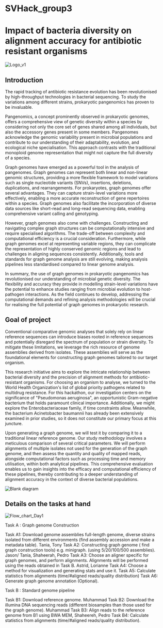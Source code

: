# SVHack_group3

# Impact of bacteria diversity on alignment accuracy for antibiotic resistant organisms
![Logo_v1](https://github.com/collaborativebioinformatics/SVHack_metagenomics/assets/72709799/af279486-bf2e-4bac-97ca-0ea58eb1f1ee)


## Introduction
The rapid tracking of antibiotic resistance evolution has been revolutionised by high-throughput technologies in bacterial sequencing. To study the variations among different strains, prokaryotic pangenomics  has proven to be invaluable.

Pangenomics, a concept prominently observed in prokaryotic genomes, offers a comprehensive view of genetic diversity within a species by considering not only the core set of genes shared among all individuals, but also the accessory genes present in some members. Pangenomes acknowledge the genomic variability present in microbial populations and contribute to our understanding of their adaptability, evolution, and ecological niche specialisation. This approach contrasts with the traditional monoploid genome representation that might not capture the full diversity of a species.

Graph genomes have emerged as a powerful tool in the analysis of pangenomes. Graph genomes can represent both linear and non-linear genomic structures, providing a more flexible framework to model variations such as single nucleotide variants (SNVs), insertions, deletions, duplications, and rearrangements. For prokaryotes, graph genomes offer several advantages. They can capture strain-level variations more effectively, enabling a more accurate reconstruction of gene repertoires within a species. Graph genomes also facilitate the incorporation of diverse data sources like short-read and long-read sequencing data, enabling comprehensive variant calling and genotyping.

However, graph genomes also come with challenges. Constructing and navigating complex graph structures can be computationally intensive and require specialised algorithms. The trade-off between complexity and computational efficiency is a crucial consideration. Furthermore, while graph genomes excel at representing variable regions, they can complicate the representation of highly conserved genomic regions and lead to challenges in aligning sequences consistently. Additionally, tools and standards for graph genome analysis are still evolving, making analysis pipelines less standardised compared to linear genome analysis.

In summary, the use of graph genomes in prokaryotic pangenomics has revolutionised our understanding of microbial genetic diversity. The flexibility and accuracy they provide in modelling strain-level variations have the potential to enhance studies ranging from microbial evolution to host-pathogen interactions. As the field continues to develop, addressing the computational demands and refining analysis methodologies will be crucial for realising the full potential of graph genomes in prokaryotic research.

## Goal of project
Conventional comparative genomic analyses that solely rely on linear reference sequences can introduce biases rooted in reference sequences and potentially disregard the spectrum of population or strain diversity. To mitigate these limitations, we leverage the rich resource of genome assemblies derived from isolates. These assemblies will serve as the foundational elements for constructing graph genomes tailored to our target organism.

This research initiative aims to explore the intricate relationship between bacterial diversity and the precision of alignment methods for antibiotic-resistant organisms. For choosing an organism to analyse, we turned to the World Health Organization's list of global priority pathogens related to multidrug resistance. For this hackathon, our investigation centers on the significance of "Pseudomonas aeruginosa", an opportunistic Gram-negative bacterium that holds paramount clinical importance. Additionally, we might explore the Enterobacteriaceae family, if time constraints allow. Meanwhile, the bacterium Acinetobacter baumannii has already been extensively examined in prior studies, so it does not constitute our primary focus at this juncture.

Upon generating a graph genome, we will test it by comparing it to a traditional linear reference genome. Our study methodology involves a meticulous comparison of several critical parameters. We will perform alignments of multiple isolates not used for the generation of the graph genome, and then assess the quantity and quality of mapped reads, alongside computational factors such as processing time and memory utilisation, within both analytical pipelines. This comprehensive evaluation enables us to gain insights into the efficacy and computational efficiency of these pipelines, thereby contributing to a deeper understanding of alignment accuracy in the context of diverse bacterial populations.


![Blank diagram](https://github.com/collaborativebioinformatics/SVHack_metagenomics/assets/72709799/a7a2a040-aa64-48a1-9650-482cbbc3e647)

## Details on the tasks at hand

![Flow_chart_Day1](https://github.com/collaborativebioinformatics/SVHack_metagenomics/assets/72709799/f22e93af-ff21-4df4-a173-1ed5422bc7b9)


Task A : Graph genome Construction 

Task A1: Download genome assemblies full-length genome, diverse strains isolated from different environments (find assembly accession and make a metadata table).  Tania, Tony
Task A2: Constructing graph genome ( find graph construction tools) e.g. minigraph. (using 5/20/100/500 assemblies). Jason/ Tania, Shaheerah, Pedro
Task A3: Choose an aligner specific for graph genomes, and perform alignments. Alignments will be performed using the reads obtained in Task B.  Astrid, Lorianne
Task A4: Choose a method for visualization and generating stats and use it.
Task A5: Calculate statistics from alignments (time/#aligned reads/quality distribution)
Task A6: Generate graph genome annotation (Optional).

Task B : Standard genome pipeline

Task B1: Download reference genome. Muhammad
Task B2: Download the illumina DNA sequencing reads (different biosamples than those used for the graph genome). Muhammad
Task B3: Align reads to the reference genome from B1 using BWA MEM, Shaheereh, Pedro
Task B4: Calculate statistics from alignments (time/#aligned reads/quality distribution).

